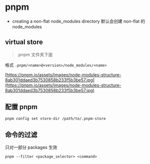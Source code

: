 # pnpm

- creating a non-flat node_modules directory 默认会创建 non-flat 的 node_modules

## virtual store

> .pnpm 文件夹下面

格式 `.pnpm/<name>@<version>/node_modules/<name>`

[https://pnpm.io/assets/images/node-modules-structure-8ab301ddaed3b7530858b233f5b3be57.jpg](https://pnpm.io/assets/images/node-modules-structure-8ab301ddaed3b7530858b233f5b3be57.jpg)

## 配置 pnpm

`pnpm config set store-dir /path/to/.pnpm-store`

## 命令的过滤

只对一部分 packages 生效

`pnpm --filter <package_selector> <command>`
